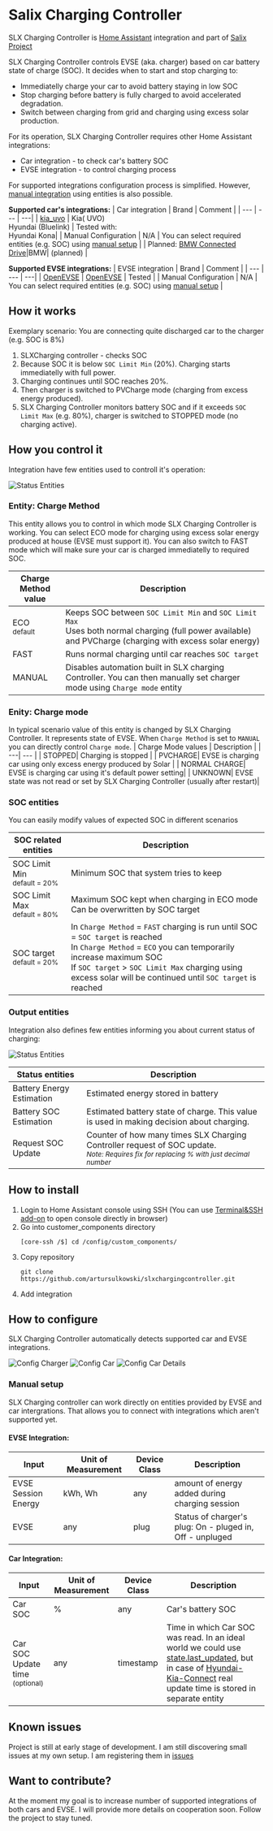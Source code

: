 # Salix Charging Controller
SLX Charging Controller is [Home Assistant](https://www.home-assistant.io/) integration and part of [Salix Project](https://github.com/artursulkowski/salix)

SLX Charging Controller controls EVSE (aka. charger) based on car battery state of charge (SOC). It decides when to start and stop charging to:
* Immediatelly charge your car to avoid battery staying in low SOC
* Stop charging before battery is fully charged to avoid accelerated degradation.
* Switch between charging from grid and charging using excess solar production.

For its operation, SLX Charging Controller requires other Home Assistant integrations:
* Car integration - to check car's battery SOC
* EVSE integration - to control charging process

For supported integrations configuration process is simplified. However, [manual integration](#manual-setup) using entities is also possible.

**Supported car's integrations:**
| Car integration | Brand | Comment  |
| --- | --- | ---|
| [kia_uvo](https://github.com/Hyundai-Kia-Connect/kia_uvo) | Kia( UVO) <br> Hyundai (Bluelink) | Tested with: <br> Hyundai Kona|
| Manual Configuration | N/A | You can select required entities (e.g. SOC) using [manual setup](#manual-setup) |
| Planned:  [BMW Connected Drive](https://www.home-assistant.io/integrations/bmw_connected_drive/)|BMW| (planned) |

**Supported EVSE integrations:**
| EVSE integration | Brand | Comment  |
| --- | --- | ---|
| [OpenEVSE](https://github.com/firstof9/openevse) | [OpenEVSE](https://www.openevse.com/) | Tested |
| Manual Configuration | N/A | You can select required entities (e.g. SOC) using [manual setup](#manual-setup) |

## How it works
Exemplary scenario: You are connecting quite discharged car to the charger (e.g. SOC is 8%)
1. SLXCharging controller - checks SOC
1. Because SOC it is below `SOC Limit Min` (20%).
Charging starts immediatelly with full power.
1. Charging continues until SOC reaches 20%.
1. Then charger is switched to PVCharge mode (charging from excess energy produced).
1. SLX Charging Controller monitors battery SOC and if it exceeds `SOC Limit Max` (e.g. 80%), charger is switched to STOPPED mode (no charging active).

## How you control it
Integration have few entities used to controll it's operation:

![Status Entities](docs/images/control_entities.png)

### Entity: Charge Method
This entity allows you to control in which mode SLX Charging Controller is working.
You can select ECO mode for charging using excess solar energy produced at house (EVSE must support it).
You can also switch to FAST mode which will make sure your car is charged immediatelly to required SOC.

| Charge Method <br> value   | Description  |
| ---| --- |
| ECO <br> <sup> default</sup> | Keeps SOC between `SOC Limit Min` and `SOC Limit Max`<br> Uses both normal charging (full power available) and PVCharge (charging with excess solar energy)|
| FAST | Runs normal charging until car reaches `SOC target` |
| MANUAL | Disables automation built in SLX charging Controller. You can then manually set charger mode using `Charge mode` entity |

### Enity: Charge mode
In typical scenario value of this entity is changed by SLX Charging Controller. It represents state of EVSE.
When `Charge Method` is set to `MANUAL` you can directly control `Charge mode`.
| Charge Mode values | Description  |
| ---| --- |
| STOPPED| Charging is stopped |
| PVCHARGE| EVSE is charging car using only excess energy produced by Solar |
| NORMAL CHARGE| EVSE is charging car using it's default power setting|
| UNKNOWN| EVSE state was not read or set by SLX Charging Controller (usually after restart)|

### SOC entities
You can easily modify values of expected SOC in different scenarios

| SOC related entities   | Description  |
| ---| --- |
| SOC Limit Min <br> <sup> default = 20% </sup> | Minimum SOC that system tries to keep |
SOC Limit Max <br> <sup> default = 80% </sup> | Maximum SOC kept when charging in ECO mode<br> Can be overwritten by SOC target |
SOC target <br> <sup> default = 20% </sup> | In `Charge Method` = `FAST` charging is run until SOC = `SOC target` is reached <br> In `Charge Method` = `ECO` you can temporarily increase maximum SOC <br> If `SOC target` > `SOC Limit Max` charging using excess solar will be continued until `SOC target` is reached |


### Output entities
Integration also defines few entities informing you about current status of charging:

![Status Entities](docs/images/status_entities.png)

| Status entities   | Description  |
| ---| --- |
| Battery Energy Estimation |Estimated energy stored in battery |
Battery SOC Estimation | Estimated battery state of charge. This value is used in making decision about charging. |
Request SOC Update | Counter of how many times SLX Charging Controller request of SOC update. <br> <sub> *Note: Requires fix for replacing % with just decimal number*     |



## How to install

1. Login to Home Assistant console using SSH (You can use [Terminal&SSH add-on](https://github.com/home-assistant/addons/tree/master/ssh) to open console directly in browser)
1. Go into customer_components directory
    ```
    [core-ssh /$] cd /config/custom_components/
    ```
1. Copy repository
    ```
    git clone https://github.com/artursulkowski/slxchargingcontroller.git
    ```
1. Add integration

## How to configure
SLX Charging Controller automatically detects supported car and EVSE integrations.

![Config Charger](docs/images/config_charger.png)
![Config Car](docs/images/config_car.png)
![Config Car Details](docs/images/config_car_details.png)

### Manual setup
SLX Charging controller can work directly on entities provided by EVSE and car intergrations.
That allows you to connect with integrations which aren't supported yet.

#### EVSE Integration:
| Input     | Unit of Measurement | Device Class | Description  |
| ---| --- | --- | --- |
| EVSE Session Energy | kWh, Wh | any | amount of energy added during charging session |
| EVSE | any | plug | Status of charger's plug: On - pluged in, Off - unpluged |

#### Car Integration:
| Input     | Unit of Measurement | Device Class | Description  |
| --- | --- | --- | --- |
| Car SOC | % | any | Car's battery SOC |
| Car SOC Update time <br> <sup> (optional)| any | timestamp | Time in which Car SOC was read. In an ideal world we could use [state.last_updated](https://www.home-assistant.io/docs/configuration/state_object/), but in case of [Hyundai-Kia-Connect](https://github.com/Hyundai-Kia-Connect/kia_uvo) real update time is stored in separate entity |

## Known issues
Project is still at early stage of development. I am still discovering small issues at my own setup.
I am registering them in [issues](https://github.com/artursulkowski/slxchargingcontroller/issues)

## Want to contribute?
At the moment my goal is to increase number of supported integrations of both cars and EVSE.
I will provide more details on cooperation soon. Follow the project to stay tuned.